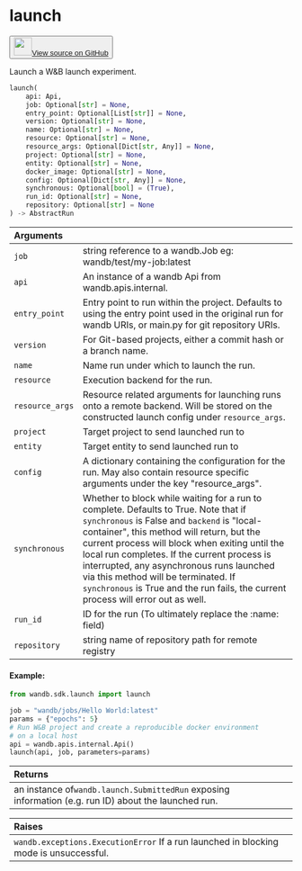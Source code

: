 # launch

<p><button style={{display: 'flex', alignItems: 'center', backgroundColor: 'white', border: '1px solid #ddd', padding: '10px', borderRadius: '6px', cursor: 'pointer', boxShadow: '0 2px 3px rgba(0,0,0,0.1)', transition: 'all 0.3s'}}><a href='https://www.github.com/wandb/wandb/tree/v0.17.3/wandb/sdk/launch/_launch.py#L246-L328' style={{fontSize: '1.2em', display: 'flex', alignItems: 'center'}}><img src='https://github.githubassets.com/images/modules/logos_page/GitHub-Mark.png' height='32px' width='32px' style={{marginRight: '10px'}}/>View source on GitHub</a></button></p>


Launch a W&B launch experiment.

```python
launch(
    api: Api,
    job: Optional[str] = None,
    entry_point: Optional[List[str]] = None,
    version: Optional[str] = None,
    name: Optional[str] = None,
    resource: Optional[str] = None,
    resource_args: Optional[Dict[str, Any]] = None,
    project: Optional[str] = None,
    entity: Optional[str] = None,
    docker_image: Optional[str] = None,
    config: Optional[Dict[str, Any]] = None,
    synchronous: Optional[bool] = (True),
    run_id: Optional[str] = None,
    repository: Optional[str] = None
) -> AbstractRun
```

| Arguments |  |
| :--- | :--- |
|  `job` |  string reference to a wandb.Job eg: wandb/test/my-job:latest |
|  `api` |  An instance of a wandb Api from wandb.apis.internal. |
|  `entry_point` |  Entry point to run within the project. Defaults to using the entry point used in the original run for wandb URIs, or main.py for git repository URIs. |
|  `version` |  For Git-based projects, either a commit hash or a branch name. |
|  `name` |  Name run under which to launch the run. |
|  `resource` |  Execution backend for the run. |
|  `resource_args` |  Resource related arguments for launching runs onto a remote backend. Will be stored on the constructed launch config under `resource_args`. |
|  `project` |  Target project to send launched run to |
|  `entity` |  Target entity to send launched run to |
|  `config` |  A dictionary containing the configuration for the run. May also contain resource specific arguments under the key "resource_args". |
|  `synchronous` |  Whether to block while waiting for a run to complete. Defaults to True. Note that if `synchronous` is False and `backend` is "local-container", this method will return, but the current process will block when exiting until the local run completes. If the current process is interrupted, any asynchronous runs launched via this method will be terminated. If `synchronous` is True and the run fails, the current process will error out as well. |
|  `run_id` |  ID for the run (To ultimately replace the :name: field) |
|  `repository` |  string name of repository path for remote registry |

#### Example:

```python
from wandb.sdk.launch import launch

job = "wandb/jobs/Hello World:latest"
params = {"epochs": 5}
# Run W&B project and create a reproducible docker environment
# on a local host
api = wandb.apis.internal.Api()
launch(api, job, parameters=params)
```

| Returns |  |
| :--- | :--- |
|  an instance of`wandb.launch.SubmittedRun` exposing information (e.g. run ID) about the launched run. |

| Raises |  |
| :--- | :--- |
|  `wandb.exceptions.ExecutionError` If a run launched in blocking mode is unsuccessful. |
